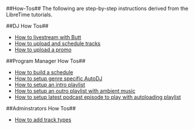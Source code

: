 ##How-Tos##
The following are step-by-step instructions derived from the LibreTime tutorials.

##DJ How Tos##
* [How to livestream with Butt](livestream.md)
* [How to upload and schedule tracks](upload.md)
* [How to upload a promo](upload-promo.md)

##Program Manager How Tos##
* [How to build a schedule](build-schedule.md)
* [How to setup genre specific AutoDJ](genre-autodj.md)
* [How to setup an intro playlist](intro-playlist.md)
* [How to setup an outro playlist with ambient music](outro-playlist.md)
* [How to setup latest podcast episode to play with autoloading playlist](podcast.md)

##Adminstrators How Tos##
* [How to add track types](track-types.md)
